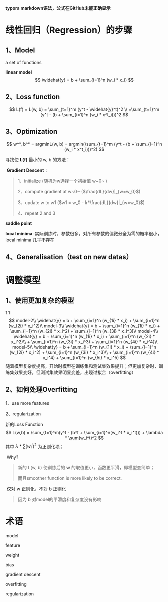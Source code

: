   **typora markdown语法，公式在GitHub未能正确显示**



# 线性回归（Regression）的步骤

## 1、Model

a set of functions

**linear model**
$$
\widehat{y} = b + \sum_{i=1}^n (w_i * x_i)
$$

## 2、Loss function

$$
L(f) = L(w, b) = \sum_{t=1}^m (y^t - \widehat{y}^t)^2 \\
=\sum_{t=1}^m (y^t - (b + \sum_{i=1}^n (w_i * x^t_i)))^2
$$

## 3、Optimization

$$
w^*, b^* = argminL(w, b) = argmin(\sum_{t=1}^m (y^t - (b + \sum_{i=1}^n (w_i * x^t_i)))^2)
$$

寻找使 **L(f)** 最小的 w, b 的方法：

​	**Gradient Descent**：

> 1、initialize (随机为w选择一个初始值 w~0~ )
>
> 2、compute gradient at w~0~ ($\frac{dL}{dw}|_{w=w_0}$)
>
> 3、update w to w1 ($w1 = w_0 - lr*\frac{dL}{dw}|_{w=w_0}$)
>
> 4、repeat 2 and 3

**saddle point** 

**local minima**: 实际训练时，参数很多，对所有参数的偏微分全为零的概率很小，local minima 几乎不存在

## 4、Generalisation（test on new datas）



# 调整模型

## 1、使用更加复杂的模型

1.1 
$$
model-2\\
\widehat{y} = b + \sum_{i=1}^n (w_{1i} * x_i) + \sum_{i=1}^n (w_{2i} * x_i^2)\\
model-3\\
\widehat{y} = b + \sum_{i=1}^n (w_{1i} * x_i) + \sum_{i=1}^n (w_{2i} * x_i^2) + \sum_{i=1}^n (w_{3i} * x_i^3)\\
model-4\\
\widehat{y} = b + \sum_{i=1}^n (w_{1i} * x_i) + \sum_{i=1}^n (w_{2i} * x_i^2)\\ + \sum_{i=1}^n (w_{3i} * x_i^3) + \sum_{i=1}^n (w_{4i} * x_i^4)\\
model-5\\
\widehat{y} = b + \sum_{i=1}^n (w_{1i} * x_i) + \sum_{i=1}^n (w_{2i} * x_i^2) + \sum_{i=1}^n (w_{3i} * x_i^3)\\ + \sum_{i=1}^n (w_{4i} * x_i^4) + \sum_{i=1}^n (w_{5i} * x_i^5)
$$
随着模型复杂度提高，开始时模型在训练集和测试集效果提升；但更加复杂时，训练集效果变好，但测试集效果明显变差，出现过拟合（overfitting）

## 2、如何处理Overfitting

1、use more features

2、regularization

新的Loss Function
$$
L(w,b) = \sum_{t=1}^m(y^t - (b^t + \sum_{i=1}^n(w_i^t * x_i^t))) + \lambda * \sum(w_i^t)^2
$$
其中 $\lambda * \sum(w_i^t)^2$ 为正则化项；

​		Why?   

> 新的 L(w, b) 使训练后的 **w** 的取值更小，函数更平滑，即模型变简单；
>
> 而且smoother function is more likely to be correct.

​		仅对 w 正则化，不对 b 正则化

> 因为 b 对model的平滑度和复杂度没有影响





# 术语

model

feature

weight

bias

gradient descent

overfitting

regularization 













